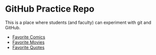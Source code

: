 # GitHub Practice Repo

This is a place where students (and faculty) can experiment with git and GitHub.

* [Favorite Comics](comics.md)
* [Favorite Movies](movies.md)
* [Favorite Quotes](quotes.md)